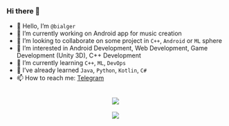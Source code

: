 ### Hi there 👋

<!--
**bialger/bialger** is a ✨ _special_ ✨ repository because its `README.md` (this file) appears on your GitHub profile.
-->

- 👋 Hello, I’m `@bialger`
- 🔭 I’m currently working on Android app for music creation
- 👯 I’m looking to collaborate on some project in `C++`, `Android` or `ML` sphere
- 👀 I’m interested in Android Development, Web Development, Game Development (Unity 3D), C++ Development
- 🌱 I’m currently learning `C++`, `ML`, `DevOps`
- 🧠 I’ve already learned `Java`, `Python`, `Kotlin`, `C#`
- 📫 How to reach me: [Telegram](https://t.me/bialger)
<br>
<div id="stats" align="center">
  <a href="https://github-readme-stats.vercel.app/api?username=bialger&show_icons=true&theme=dark"><img align="center" src="https://github-readme-stats.vercel.app/api?username=bialger&hide_border=true&show_icons=true&theme=dark"></a>
</div>
<br>
<div id="languages" align="center">
  <a href="https://github-readme-stats.vercel.app/api/top-langs/?username=bialger&theme=dark"><img align="center" src="https://github-readme-stats.vercel.app/api/top-langs/?username=bialger&hide_border=true&theme=dark"></a>
</div>
